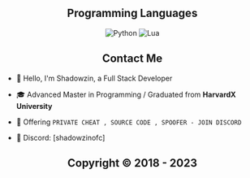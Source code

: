 <h2 align="center">Programming Languages</h2>
<p align="center">
  <img alt="Python" src="https://img.shields.io/badge/-Python-090909?style=for-the-badge&logo=dart&logoColor=097CDB">
  <img alt="Lua" src="https://img.shields.io/badge/-LUA-090909?style=for-the-badge&logo=Lua&logoColor=00648B">
</p>
  
<h2 align="center">Contact Me</h2>

- 👋 Hello, I'm Shadowzin, a Full Stack Developer

- 🎓 Advanced Master in Programming / Graduated from **HarvardX University**

- 🛒 Offering `PRIVATE CHEAT , SOURCE CODE , SPOOFER - JOIN DISCORD`

- 💬 Discord: [shadowzinofc]

</p>

<h2 align="center"> Copyright © 2018 - 2023 </h2>
